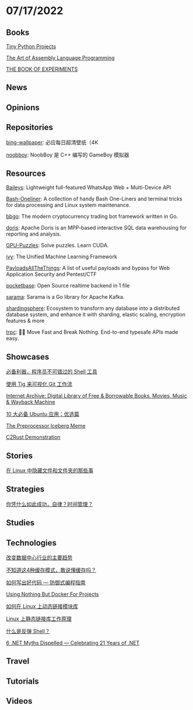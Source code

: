 # 07/17/2022

## Books
[Tiny Python Projects](http://tinypythonprojects.com/Tiny_Python_Projects.pdf)

[The Art of Assembly Language Programming](http://www.phatcode.net/res/223/files/html/toc.html)

[THE BOOK OF EXPERIMENTS](https://www.arvindguptatoys.com/arvindgupta/bookofexpts.pdf)

## News

## Opinions

## Repositories
[bing-wallpaper](https://github.com/niumoo/bing-wallpaper): 必应每日超清壁纸（4K

[noobboy](https://gitee.com/mirrors/NoobBoy): NoobBoy 是 C++ 编写的 GameBoy 模拟器

## Resources
[Baileys](https://github.com/adiwajshing/Baileys): Lightweight full-featured WhatsApp Web + Multi-Device API

[Bash-Oneliner](https://github.com/onceupon/Bash-Oneliner): A collection of handy Bash One-Liners and terminal tricks for data processing and Linux system maintenance.

[bbgo](https://github.com/c9s/bbgo): The modern cryptocurrency trading bot framework written in Go.

[doris](https://github.com/apache/doris): Apache Doris is an MPP-based interactive SQL data warehousing for reporting and analysis.

[GPU-Puzzles](https://github.com/srush/GPU-Puzzles): Solve puzzles. Learn CUDA.

[ivy](https://github.com/unifyai/ivy): The Unified Machine Learning Framework

[PayloadsAllTheThings](https://github.com/swisskyrepo/PayloadsAllTheThings): A list of useful payloads and bypass for Web Application Security and Pentest/CTF

[pocketbase](https://github.com/pocketbase/pocketbase): Open Source realtime backend in 1 file

[sarama](https://github.com/Shopify/sarama): Sarama is a Go library for Apache Kafka.

[shardingsphere](https://github.com/apache/shardingsphere): Ecosystem to transform any database into a distributed database system, and enhance it with sharding, elastic scaling, encryption features & more

[trpc](https://github.com/trpc/trpc): 🧙‍♀️ Move Fast and Break Nothing. End-to-end typesafe APIs made easy.

## Showcases
[必备利器，程序员不可错过的 Shell 工具](https://www.oschina.net/project/awesome?columnId=16)

[使用 Tig 来可视化 Git 工作流](https://linux.cn/article-14809-1.html)

[Internet Archive: Digital Library of Free & Borrowable Books, Movies, Music & Wayback Machine](https://archive.org/)

[10 大必备 Ubuntu 应用：优选篇](https://linux.cn/article-14816-1.html)

[The Preprocessor Iceberg Meme](https://jadlevesque.github.io/PPMP-Iceberg/)

[C2Rust Demonstration](https://c2rust.com/)

## Stories
[在 Linux 中隐藏文件和文件夹的那些事](https://linux.cn/article-14806-1.html)

## Strategies
[你凭什么如此成功，自律？时间管理？](https://mp.weixin.qq.com/s/auf2S558FkSfOaXi5b0hkg)

## Studies

## Technologies
[改变数据中心行业的主要趋势](https://linux.cn/article-14805-1.html)

[不知道这4种缓存模式，敢说懂缓存吗？](https://mp.weixin.qq.com/s/am8L0x-zvpj_018Yr85n1A)

[如何写出好代码 — 防御式编程指南](https://mp.weixin.qq.com/s/gnnRDI4M5hdFsChTju6Wag)

[Using Nothing But Docker For Projects](https://www.smashingmagazine.com/2022/07/using-nothing-but-docker-projects/)

[如何在 Linux 上动态链接模块库](https://linux.cn/article-14813-1.html)

[Linux 上静态链接库工作原理](https://linux.cn/article-14819-1.html)

[什么是反弹 Shell？](https://mp.weixin.qq.com/s/d3fDWWTKLF0mCpCMeAd4Ew)

[6 .NET Myths Dispelled — Celebrating 21 Years of .NET](https://blog.devgenius.io/6-net-myths-dispelled-celebrating-21-years-of-net-652795c2ea27)

## Travel

## Tutorials

## Videos
